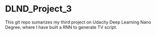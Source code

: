 # DLND_Project_3
This git repo sumarizes my third project on Udacity Deep Learning Nano Degree, where I have built a RNN to generate TV script.
